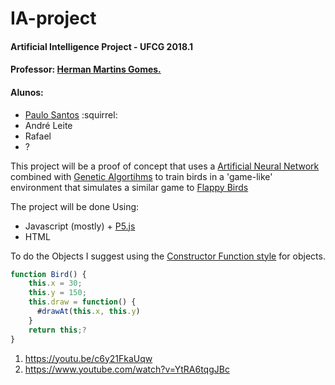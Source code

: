 # IA-project
#### Artificial Intelligence Project - UFCG 2018.1
#### Professor: [Herman Martins Gomes.](http://www.dsc.ufcg.edu.br/~hmg/teaching.htm)
#### Alunos: 
  - [Paulo Santos](https://github.com/paulossa) :squirrel:
  - André Leite
  - Rafael 
  - ? 


This project will be a proof of concept that uses a [Artificial Neural Network](https://en.wikipedia.org/wiki/Artificial_neural_network)  combined with [Genetic Algortihms](https://en.wikipedia.org/wiki/Genetic_algorithm) to train birds in a 'game-like' environment that simulates a similar game to [Flappy Birds](http://flappybird.io/)

The project will be done Using: 
- Javascript (mostly) + [P5.js](https://p5js.org/)
- HTML 

To do the Objects I suggest using the [Constructor Function style](https://www.w3schools.com/js/js_object_constructors.asp) for objects. 

``` javascript 
function Bird() {
    this.x = 30;
    this.y = 150; 
    this.draw = function() {
      #drawAt(this.x, this.y)
    }
    return this;? 
}
``` 
1. https://youtu.be/c6y21FkaUqw
2. https://www.youtube.com/watch?v=YtRA6tqgJBc

